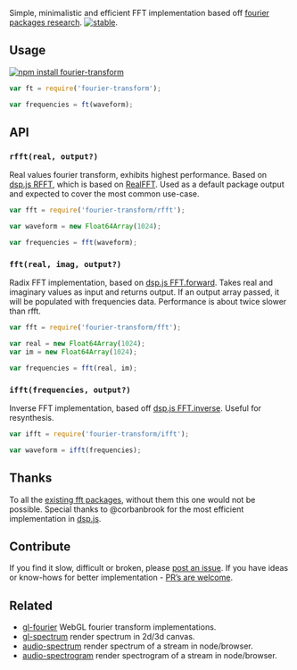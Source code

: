 Simple, minimalistic and efficient FFT implementation based off [fourier packages research](./benchmark.md). [![stable](http://badges.github.io/stability-badges/dist/stable.svg)](http://github.com/badges/stability-badges).

## Usage

[![npm install fourier-transform](https://nodei.co/npm/fourier-transform.png?mini=true)](https://npmjs.org/package/fourier-transform/)

```js
var ft = require('fourier-transform');

var frequencies = ft(waveform);
```

## API

### `rfft(real, output?)`

Real values fourier transform, exhibits highest performance. Based on [dsp.js RFFT](https://github.com/corbanbrook/dsp.js/blob/master/dsp.js#L554), which is based on [RealFFT](http://www.jjj.de/fxt/). Used as a default package output and expected to cover the most common use-case.

```js
var fft = require('fourier-transform/rfft');

var waveform = new Float64Array(1024);

var frequencies = fft(waveform);
```

### `fft(real, imag, output?)`

Radix FFT implementation, based on [dsp.js FFT.forward](https://github.com/corbanbrook/dsp.js/). Takes real and imaginary values as input and returns output. If an output array passed, it will be populated with frequencies data. Performance is about twice slower than rfft.

```js
var fft = require('fourier-transform/fft');

var real = new Float64Array(1024);
var im = new Float64Array(1024);

var frequencies = fft(real, im);
```

### `ifft(frequencies, output?)`

Inverse FFT implementation, based off [dsp.js FFT.inverse](https://github.com/corbanbrook/dsp.js/). Useful for resynthesis.

```js
var ifft = require('fourier-transform/ifft');

var waveform = ifft(frequencies);
```

## Thanks

To all the [existing fft packages](./benchmark.md), without them this one would not be possible. Special thanks to @corbanbrook for the most efficient implementation in [dsp.js](https://github.com/corbanbrook/dsp.js).


## Contribute

If you find it slow, difficult or broken, please [post an issue](./issues). If you have ideas or know-hows for better implementation - [PR’s are welcome](./pull-request).

## Related

* [gl-fourier](https://github.com/dfcreative/gl-fourier) WebGL fourier transform implementations.
* [gl-spectrum](https://github.com/dfcreative/gl-spectrum) render spectrum in 2d/3d canvas.
* [audio-spectrum](https://github.com/audio-lab/audio-spectrum) render spectrum of a stream in node/browser.
* [audio-spectrogram](https://github.com/audio-lab/audio-spectrogram) render spectrogram of a stream in node/browser.